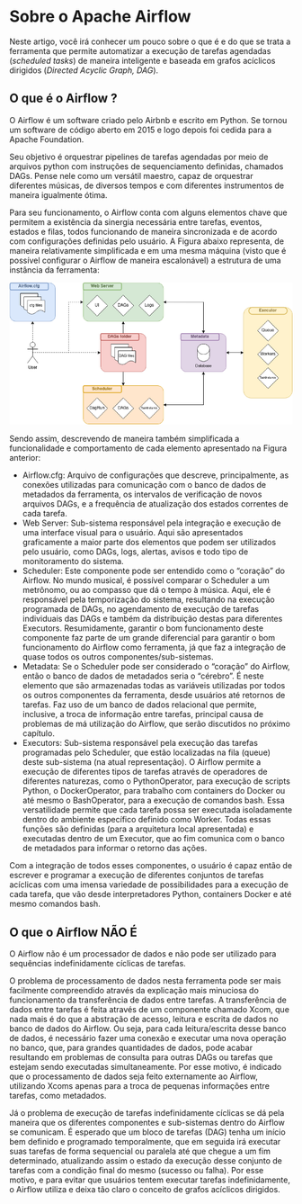# Sobre o Apache Airflow

Neste artigo, você irá conhecer um pouco sobre o que é e do que se trata a ferramenta que permite automatizar a execução de tarefas agendadas (*scheduled tasks*) de maneira inteligente e baseada em grafos acíclicos dirigidos (*Directed Acyclic Graph, DAG*).

## O que é o Airflow ?

O Airflow é um software criado pelo Airbnb e escrito em Python. Se tornou um software de código aberto em 2015 e logo depois foi cedida para a Apache Foundation.

Seu objetivo é orquestrar pipelines de tarefas agendadas por meio de arquivos python com instruções de sequenciamento definidas, chamados DAGs. Pense nele como um versátil maestro, capaz de orquestrar diferentes músicas, de diversos tempos e com diferentes instrumentos de maneira igualmente ótima.

Para seu funcionamento, o Airflow conta com alguns elementos chave que permitem a existência da sinergia necessária entre tarefas, eventos, estados e filas, todos funcionando de maneira sincronizada e de acordo com configurações definidas pelo usuário. A Figura abaixo representa, de maneira relativamente simplificada e em uma mesma máquina (visto que é possível configurar o Airflow de maneira escalonável) a estrutura de uma instância da ferramenta:

![Untitled](Sobre%20o%20Apache%20Airflow/Untitled.png)

Sendo assim, descrevendo de maneira também simplificada a funcionalidade e comportamento de cada elemento apresentado na Figura anterior:

- Airflow.cfg: Arquivo de configurações que descreve, principalmente, as conexões utilizadas para comunicação com o banco de dados de metadados da ferramenta, os intervalos de verificação de novos arquivos DAGs, e a frequência de atualização dos estados correntes de cada tarefa.
- Web Server: Sub-sistema responsável pela integração e execução de uma interface visual para o usuário. Aqui são apresentados graficamente a maior parte dos elementos que podem ser utilizados pelo usuário, como DAGs, logs, alertas, avisos e todo tipo de monitoramento do sistema.
- Scheduler: Este componente pode ser entendido como o “coração” do Airflow. No mundo musical, é possível comparar o Scheduler a um metrônomo, ou ao compasso que dá o tempo à música. Aqui, ele é responsável pela temporização do sistema, resultando na execução programada de DAGs, no agendamento de execução de tarefas individuais das DAGs e também da distribuição destas para diferentes Executors. Resumidamente, garantir o bom funcionamento deste componente faz parte de um grande diferencial para garantir o bom funcionamento do Airflow como ferramenta, já que faz a integração de quase todos os outros componentes/sub-sistemas.
- Metadata: Se o Scheduler pode ser considerado o “coração” do Airflow, então o banco de dados de metadados seria o “cérebro”. É neste elemento que são armazenadas todas as variáveis utilizadas por todos os outros componentes da ferramenta, desde usuários até retornos de tarefas. Faz uso de um banco de dados relacional que permite, inclusive, a troca de informação entre tarefas, principal causa de problemas de má utilização do Airflow, que serão discutidos no próximo capítulo.
- Executors: Sub-sistema responsável pela execução das tarefas programadas pelo Scheduler, que estão localizadas na fila (queue) deste sub-sistema (na atual representação). O Airflow permite a execução de diferentes tipos de tarefas através de operadores de diferentes naturezas, como o PythonOperator, para execução de scripts Python, o DockerOperator, para trabalho com containers do Docker ou até mesmo o BashOperator, para a execução de comandos bash. Essa versatilidade permite que cada tarefa possa ser executada isoladamente dentro do ambiente específico definido como Worker. Todas essas funções são definidas (para a arquitetura local apresentada) e executadas dentro de um Executor, que ao fim comunica com o banco de metadados para informar o retorno das ações.

Com a integração de todos esses componentes, o usuário é capaz então de escrever e programar a execução de diferentes conjuntos de tarefas acíclicas com uma imensa variedade de possibilidades para a execução de cada tarefa, que vão desde interpretadores Python, containers Docker e até mesmo comandos bash.

## O que o Airflow NÃO É

O Airflow não é um processador de dados e não pode ser utilizado para sequências indefinidamente cíclicas de tarefas.

O problema de processamento de dados nesta ferramenta pode ser mais facilmente compreendido através da explicação mais minuciosa do funcionamento da transferência de dados entre tarefas. A transferência de dados entre tarefas é feita através de um componente chamado Xcom, que nada mais é do que a abstração de acesso, leitura e escrita de dados no banco de dados do Airflow. Ou seja, para cada leitura/escrita desse banco de dados, é necessário fazer uma conexão e executar uma nova operação no banco, que, para grandes quantidades de dados, pode acabar resultando em problemas de consulta para outras DAGs ou tarefas que estejam sendo executadas simultaneamente. Por esse motivo, é indicado que o processamento de dados seja feito externamente ao Airflow, utilizando Xcoms apenas para a troca de pequenas informações entre tarefas, como metadados.

Já o problema de execução de tarefas indefinidamente cíclicas se dá pela maneira que os diferentes componentes e sub-sistemas dentro do Airflow se comunicam. É esperado que um bloco de tarefas (DAG) tenha um início bem definido e programado temporalmente, que em seguida irá executar suas tarefas de forma sequencial ou paralela até que chegue a um fim determinado, atualizando assim o estado da execução desse conjunto de tarefas com a condição final do mesmo (sucesso ou falha). Por esse motivo, e para evitar que usuários tentem executar tarefas indefinidamente, o Airflow utiliza e deixa tão claro o conceito de grafos acíclicos dirigidos.